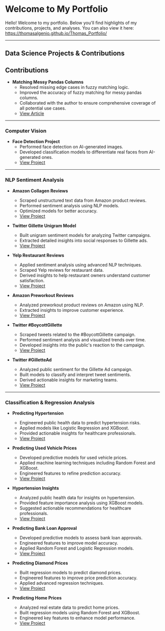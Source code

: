 # Welcome to My Portfolio

Hello! Welcome to my portfolio. Below you'll find highlights of my contributions, projects, and analyses.
You can also view it here: https://thomasalgenio.github.io/Thomas_Portfolio/

---

## Data Science Projects & Contributions

## Contributions
- **Matching Messy Pandas Columns**
  - Resolved missing edge cases in fuzzy matching logic.
  - Improved the accuracy of fuzzy matching for messy pandas columns.
  - Collaborated with the author to ensure comprehensive coverage of all potential use cases.
  - [View Article](https://medium.com/analytics-vidhya/matching-messy-pandas-columns-with-fuzzywuzzy-4adda6c7994f)

---

### Computer Vision
- **Face Detection Project**
  - Performed face detection on AI-generated images.
  - Developed classification models to differentiate real faces from AI-generated ones.
  - [View Project](https://github.com/thomasalgenio/Sample_Projects/tree/main/Face_Detection_on_AI_Generated_Images)

---

### NLP Sentiment Analysis
- **Amazon Collagen Reviews**
  - Scraped unstructured text data from Amazon product reviews.
  - Performed sentiment analysis using NLP models.
  - Optimized models for better accuracy.
  - [View Project](https://github.com/thomasalgenio/Sample_Projects/tree/main/NLP_Sentiment_Analysis_Amazon)

- **Twitter Gillette Unigram Model**
  - Built unigram sentiment models for analyzing Twitter campaigns.
  - Extracted detailed insights into social responses to Gillette ads.
  - [View Project](https://github.com/thomasalgenio/Sample_Projects/tree/main/NLP_Sentiment_Analysis_Gillette)

- **Yelp Restaurant Reviews**
  - Applied sentiment analysis using advanced NLP techniques.
  - Scraped Yelp reviews for restaurant data.
  - Derived insights to help restaurant owners understand customer satisfaction.
  - [View Project](https://github.com/thomasalgenio/Sample_Projects/tree/main/NLP_Sentiment_Analysis_Yelp)

- **Amazon Preworkout Reviews**
  - Analyzed preworkout product reviews on Amazon using NLP.
  - Extracted insights to improve customer experience.
  - [View Project](https://github.com/thomasalgenio/Sample_Projects/tree/main/NLP_Sentiment_Analysis_Amazon)

- **Twitter #BoycottGillette**
  - Scraped tweets related to the #BoycottGillette campaign.
  - Performed sentiment analysis and visualized trends over time.
  - Developed insights into the public's reaction to the campaign.
  - [View Project](https://github.com/thomasalgenio/Sample_Projects/tree/main/NLP_Sentiment_Analysis_Gillette)

- **Twitter #GilletteAd**
  - Analyzed public sentiment for the Gillette Ad campaign.
  - Built models to classify and interpret tweet sentiments.
  - Derived actionable insights for marketing teams.
  - [View Project](https://github.com/thomasalgenio/Sample_Projects/tree/main/NLP_Sentiment_Analysis_Gillette)

---

### Classification & Regression Analysis
- **Predicting Hypertension**
  - Engineered public health data to predict hypertension risks.
  - Applied models like Logistic Regression and XGBoost.
  - Provided actionable insights for healthcare professionals.
  - [View Project](https://github.com/thomasalgenio/Sample_Projects/tree/main/Hypertension_Prediction)
 
- **Predicting Used Vehicle Prices**
  - Developed predictive models for used vehicle prices.
  - Applied machine learning techniques including Random Forest and XGBoost.
  - Engineered features to refine prediction accuracy.
  - [View Project](https://github.com/thomasalgenio/Sample_Projects/tree/main/Used_Vehicles_Prediction)

- **Hypertension Insights**
  - Analyzed public health data for insights on hypertension.
  - Provided feature importance analysis using XGBoost models.
  - Suggested actionable recommendations for healthcare professionals.
  - [View Project](https://github.com/thomasalgenio/Sample_Projects/tree/main/Hypertension_Prediction)
 
- **Predicting Bank Loan Approval**
  - Developed predictive models to assess bank loan approvals.
  - Engineered features to improve model accuracy.
  - Applied Random Forest and Logistic Regression models.
  - [View Project](https://github.com/thomasalgenio/Sample_Projects/tree/main/Bank_Loan_Prediction)

- **Predicting Diamond Prices**
  - Built regression models to predict diamond prices.
  - Engineered features to improve price prediction accuracy.
  - Applied advanced regression techniques.
  - [View Project](https://github.com/thomasalgenio/Sample_Projects/tree/main/Diamond_Prices_Prediction)

- **Predicting Home Prices**
  - Analyzed real estate data to predict home prices.
  - Built regression models using Random Forest and XGBoost.
  - Engineered key features to enhance model performance.
  - [View Project](https://github.com/thomasalgenio/Sample_Projects/tree/main/Real_Estate_Prices_Prediction)
